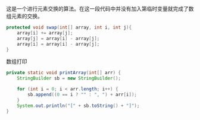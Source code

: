 
这是一个进行元素交换的算法。在这一段代码中并没有加入第临时变量就完成了数组元素的交换。

```java
protected void swap(int[] array, int i, int j){
    array[i] += array[j];
    array[j] = array[i] - array[j];
    array[i] = array[i] - array[j];
}
```

数组打印
```java
private static void printArray(int[] arr) {
    StringBuilder sb = new StringBuilder();

    for (int i = 0; i < arr.length; i++) {
        sb.append((0 == i ? "" : ", ") + arr[i]);
    }
    System.out.println("[" + sb.toString() + "]");
}
```

